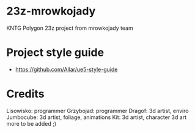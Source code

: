# 23z-mrowkojady
KNTG Polygon 23z project from mrowkojady team

# Project style guide
- https://github.com/Allar/ue5-style-guide

# Credits
Lisowisko: programmer
Grzybojad: programmer
Dragof: 3d artist, enviro
Jumbocube: 3d artist, foliage, animations
Kit: 3d artist, character 3d art
more to be added ;)
